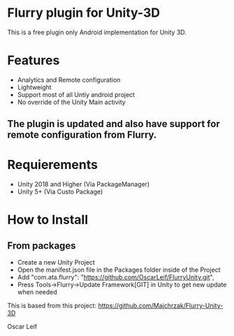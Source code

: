 # Flurry plugin for Unity-3D

This is a free plugin only Android implementation for Unity 3D.

# Features
- Analytics and Remote configuration
- Lightweight 
- Support most of all Untiy android project
- No override of the Unity Main activity

The plugin is updated and also have support for remote configuration from Flurry.
----
# Requierements
- Unity 2018 and Higher (Via PackageManager)
- Unity 5+ (Via Custo Package)

# How to Install

## From packages
- Create a new Unity Project
- Open the manifest.json file in the Packages folder inside of the Project
- Add "com.ata.flurry": "https://github.com/OscarLeif/FlurryUnity.git",
- Press Tools->Flurry->Update Framework[GIT] in Unity to get new update when needed


This is based from this project:
https://github.com/Majchrzak/Flurry-Unity-3D

Oscar Leif
